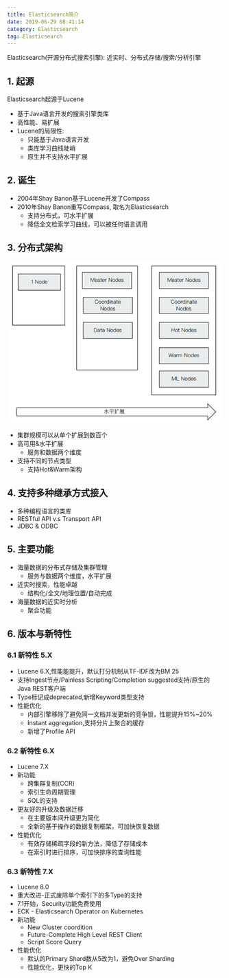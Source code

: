 ```yaml
---
title: Elasticsearch简介
date: 2019-06-29 08:41:14
category: Elasticsearch
tag: Elasticsearch
---
```


Elasticsearch(开源分布式搜索引擎): 近实时、分布式存储/搜索/分析引擎

## 1. 起源

Elasticsearch起源于Lucene

+ 基于Java语言开发的搜索引擎类库
+ 高性能、易扩展
+ Lucene的局限性: 
	* 只能基于Java语言开发
	* 类库学习曲线陡峭
	* 原生并不支持水平扩展

## 2. 诞生

+ 2004年Shay Banon基于Lucene开发了Compass
+ 2010年Shay Banon重写Compass, 取名为Elasticsearch
	* 支持分布式，可水平扩展
	* 降低全文检索学习曲线，可以被任何语言调用

## 3. 分布式架构

![Elasticsearch的分布式架构](Elasticsearch简介/Elasticsearch分布式架构.png)

+ 集群规模可以从单个扩展到数百个
+ 高可用&水平扩展
	* 服务和数据两个维度
+ 支持不同的节点类型
	* 支持Hot&Warm架构

## 4. 支持多种继承方式接入

+ 多种编程语言的类库
+ RESTful API v.s Transport API
+ JDBC & ODBC

## 5. 主要功能

+ 海量数据的分布式存储及集群管理
	* 服务与数据两个维度，水平扩展
+ 近实时搜索，性能卓越
	* 结构化/全文/地理位置/自动完成
+ 海量数据的近实时分析
	* 聚合功能

## 6. 版本与新特性

### 6.1 新特性 5.X

+ Lucene 6.X,性能能提升，默认打分机制从TF-IDF改为BM 25
+ 支持Ingest节点/Painless Scripting/Completion suggested支持/原生的Java REST客户端
+ Type标记成deprecated,新增Keyword类型支持
+ 性能优化
	* 内部引擎移除了避免同一文档并发更新的竞争锁，性能提升15%~20%
	* Instant aggregation,支持分片上聚合的缓存
	* 新增了Profile API


### 6.2 新特性 6.X

+ Lucene 7.X
+ 新功能
	* 跨集群复制(CCR)
	* 索引生命周期管理
	* SQL的支持
+ 更友好的升级及数据迁移
	* 在主要版本间升级更为简化
	* 全新的基于操作的数据复制框架，可加快恢复数据
+ 性能优化
	* 有效存储稀疏字段的新方法，降低了存储成本
	* 在索引时进行排序，可加快排序的查询性能

### 6.3 新特性 7.X

+ Lucene 8.0
+ 重大改进-正式废除单个索引下的多Type的支持
+ 7.1开始，Security功能免费使用
+ ECK - Elasticsearch Operator on Kubernetes
+ 新功能
	* New Cluster coordition
	* Future-Complete High Level REST Client
	* Script Score Query
+ 性能优化
	* 默认的Primary Shard数从5改为1，避免Over Sharding
	* 性能优化，更快的Top K